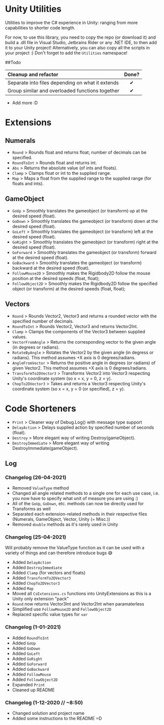 # Unity Utilities

Utilities to improve the C# experience in Unity: ranging from more capabilities to shorter code length.

For now, to use this library, you need to copy the repo (or download it) and build a .dll file in Visual Studio,
Jetbrains Rider or any .NET IDE, to then add it to your Unity project! Alternatively, you can also copy all the scripts
in your project :) Don't forget to add the `Utilities` namespace!

##Todo

| Cleanup and refactor | Done? |
| :--- | :---: |
| Separate into files depending on what it extends | ✔ | 
| Group similar and overloaded functions together  | ✔ |
  
- Add more :D

# Extensions

## Numerals

- `Round` > Rounds float and returns float; number of decimals can be specified.
- `RoundToInt` > Rounds float and returns int.
- `Abs` > Returns the absolute value (of ints and floats).
- `Clamp` > Clamps float or int to the supplied range.
- `Map` > Maps a float from the supplied range to the supplied range (for floats and ints).

## GameObject

- `GoUp` > Smoothly translates the gameobject (or transform) up at the desired speed (float).
- `GoDown` > Smoothly translates the gameobject (or transform) down at the desired speed (float).
- `GoLeft` > Smoothly translates the gameobject (or transform) left at the desired speed (float).
- `GoRight` > Smoothly translates the gameobject (or transform) right at the desired speed (float).
- `GoForward` > Smoothly translates the gameobject (or transform) forward at the desired speed (float).
- `GoBackward` > Smoothly translates the gameobject (or transform) backward at the desired speed (float).
- `FollowMouse2D` > Smoothly makes the Rigidbody2D follow the mouse position at the desired speeds (float, float);
- `FollowObject2D` > Smoothly makes the Rigidbody2D follow the specified object (or transform) at the desired speeds (float, float);

## Vectors

- `Round` > Rounds Vector2, Vector3 and returns a rounded vector with the specified number of decimals.
- `RoundToInt` > Rounds Vector2, Vector3 and returns Vector2Int.
- `Clamp` > Clamps the components of the Vector3 between supplied values.
- `VectorFromAngle` > Returns the corresponding vector to the given angle (in degrees or radians).
- `RotateByAngle` > Rotates the Vector2 by the given angle (in degress or radians). This method assumes +X axis is 0
  degrees/radians.
- `AngleFromVector` > Returns the positive angle in degrees (or radians) of given Vector2. This method assumes +X axis is 0
  degrees/radians.
- `TransformTo2DVector3` > Transforms Vector2 into Vector3 respecting Unity's coordinate system (so x = x, y = 0, z = y).
- `ChopTo2DVector3` > Takes and returns a Vector3 respecting Unity's coordinate system (so x = x, y = 0 (or specified), z = y).

# Code Shorteners

- `Print` > Cleaner way of Debug.Log() with message type support
- `DelayAction` > Delays supplied action by specified number of seconds (float).
- `Destroy` > More elegant way of writing Destroy(gameObject).
- `DestroyImmediate` > More elegant way of writing DestroyImmediate(gameObject).

## Log

### Changelog (26-04-2021)

- Removed `ValueType` method
- Changed all angle related methods to a single one for each use case, i.e. you now have to specify what unit of measure you are using :)
- All of the `GoUp`, `GoDown`, etc. methods can now be directly used for Transforms as well
- Separated each extension-related methods in their respective files (Numerals, GameObject, Vector, Unity (= Misc.))
- Removed `double` methods as it's rarely used in Unity

### Changelog (25-04-2021)

Will probably remove the ValueType function as it can be used with a variety of things and can therefore introduce bugs 😅

- Added `DelayAction`
- Added `DestroyImmediate`
- Added `Clamp` (for vectors and floats)
- Added `TransformTo2DVector3`
- Added `ChopTo2DVector3`
- Added `Map`
- Moved all `CsExtensions.cs` functions into UnityExtensions as this is a Unity only extension "pack"
- `Round` now returns Vector3Int and Vector2Int when paramaterless
- Simplified use `FollowMouse2D` and `FollowObject2D`
- Replaced specific value types for `var`

### Changelog (1-01-2021)

- Added `RoundToInt`
- Added `GoUp`
- Added `GoDown`
- Added `GoLeft`
- Added `GoRight`
- Added `GoForward`
- Added `GoBackward`
- Added `FollowMouse`
- Added `FollowObject2D`
- Expanded `Print`
- Cleaned up README

### Changelog (1-12-2020 // ~8:50)

- Changed solution and project name
- Added some instructions to the README =D
